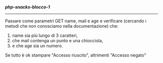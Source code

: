 <strong><i>php-snacks-blocco-1</i></strong>

<hr>

<p>Passare come parametri GET name, mail e age e verificare (cercando i metodi che non conosciamo nella documentazione) che:</p>
<ol>
    <li>name sia più lungo di 3 caratteri,</li>
    <li>che mail contenga un punto e una chiocciola,</li>
    <li>e che age sia un numero.</li>
</ol>
<p>Se tutto è ok stampare "Accesso riuscito", altrimenti "Accesso negato"</p>